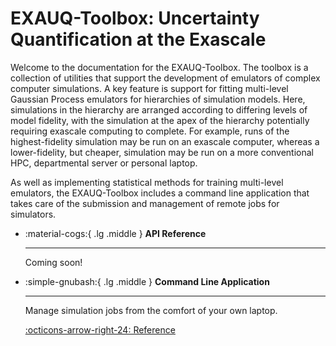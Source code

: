 # EXAUQ-Toolbox: Uncertainty Quantification at the Exascale

Welcome to the documentation for the EXAUQ-Toolbox. The toolbox is a collection of
utilities that support the development of emulators of complex computer simulations. A key
feature is support for fitting multi-level Gaussian Process emulators for hierarchies of
simulation models. Here, simulations in the hierarchy are arranged according to differing
levels of model fidelity, with the simulation at the apex of the hierarchy potentially
requiring exascale computing to complete. For example, runs of the highest-fidelity
simulation may be run on an exascale computer, whereas a lower-fidelity, but cheaper,
simulation may be run on a more conventional HPC, departmental server or personal laptop.

As well as implementing statistical methods for training multi-level emulators, the
EXAUQ-Toolbox includes a command line application that takes care of the submission and
management of remote jobs for simulators.


<div class="grid cards" markdown>

-   :material-cogs:{ .lg .middle } **API Reference**

    ---

    Coming soon!

-   :simple-gnubash:{ .lg .middle } **Command Line Application**

    ---

    Manage simulation jobs from the comfort of your own laptop.

    [:octicons-arrow-right-24: Reference](./cli/index.md)

</div>